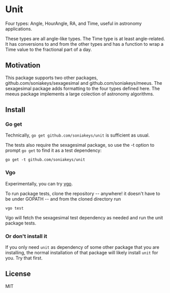 # Unit

Four types: Angle, HourAngle, RA, and Time, useful in astronomy applications.

These types are all angle-like types.  The Time type is at least angle-related.
It has conversions to and from the other types and has a function to wrap a
Time value to the fractional part of a day.

## Motivation

This package supports two other packages, github.com/soniakeys/sexagesimal and
github.com/soniakeys/meeus.  The sexagesimal package adds formatting to the
four types defined here.  The meeus package implements a large colection of
astronomy algorithms.

## Install

### Go get

Technically, `go get github.com/soniakeys/unit` is sufficient as usual.

The tests also require the sexagesimal package, so use the -t option to prompt
`go get` to find it as a test dependency:

    go get -t github.com/soniakeys/unit

### Vgo

Experimentally, you can try [vgo](https://research.swtch.com/vgo).

To run package tests, clone the repository -- anywhere! it doesn't have to
be under GOPATH -- and from the cloned directory run

    vgo test

Vgo will fetch the sexagesimal test dependency as needed and run the unit
package tests.

### Or don't install it

If you only need `unit` as dependency of some other package that you are
installing, the normal installation of that package will likely install `unit`
for you.  Try that first.

## License

MIT